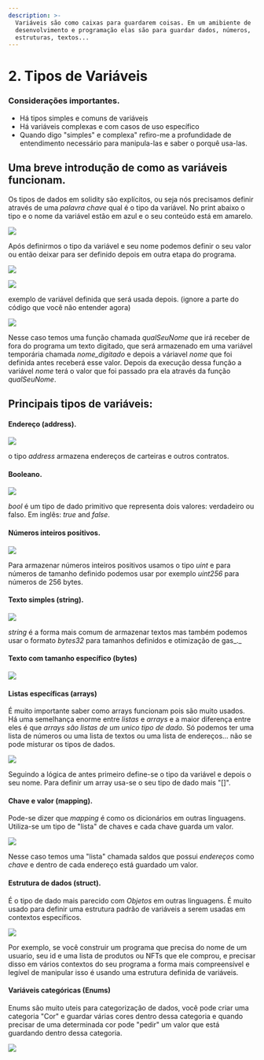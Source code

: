 ```yaml
---
description: >-
  Variáveis são como caixas para guardarem coisas. Em um amibiente de
  desenvolvimento e programação elas são para guardar dados, números,
  estruturas, textos...
---
```


# 2. Tipos de Variáveis

### Considerações importantes.

* Há tipos simples e comuns de variáveis
* Há variáveis complexas e com casos de uso específico
* Quando digo "simples" e complexa" refiro-me a profundidade de entendimento necessário para manipula-las e saber o porquê usa-las.



## Uma breve introdução de como as variáveis funcionam.

Os tipos de dados em solidity são explícitos, ou seja nós precisamos definir através de uma _palavra chave_ qual é o tipo da variável. No print abaixo o tipo e o nome da variável estão em azul e o seu conteúdo está em amarelo.

![](<../.gitbook/assets/image (56).png>)

Após definirmos o tipo da variável e seu nome podemos definir o seu valor ou então deixar para ser definido depois em outra etapa do programa.

![](<../.gitbook/assets/image (55).png>)

![](<../.gitbook/assets/image (41).png>)

exemplo de variável definida que será usada depois. (ignore a parte do código que você não entender agora)

![](<../.gitbook/assets/image (76).png>)

Nesse caso temos uma função chamada _qualSeuNome_ que irá receber de fora do programa um texto digitado, que será armazenado em uma variável temporária chamada _nome\_digitado_ e depois a váriavel _nome_ que foi definida antes receberá esse valor. Depois da execução dessa função a variável _nome_ terá o valor que foi passado pra ela através da função _qualSeuNome_.



## Principais tipos de variáveis:

#### Endereço (address).

![](<../.gitbook/assets/image (107).png>)

o tipo _address_ armazena endereços de carteiras e outros contratos.

#### Booleano.

![](<../.gitbook/assets/image (37).png>)

_bool_ é um tipo de dado primitivo que representa dois valores: verdadeiro ou falso. Em inglês: _true_ and _false_.

#### Números inteiros positivos.

![](<../.gitbook/assets/image (20).png>)

Para armazenar números inteiros positivos usamos o tipo _uint_ e para números de tamanho definido podemos usar por exemplo _uint256_ para números de 256 bytes.

#### Texto simples (string).

![](<../.gitbook/assets/image (88).png>)

_string_ é a forma mais comum de armazenar textos mas também podemos usar o formato _bytes32_ para tamanhos definidos e otimização de gas_._

#### Texto com tamanho específico (bytes)

![](<../.gitbook/assets/image (11).png>)

#### Listas específicas (arrays)

É muito importante saber como arrays funcionam pois são muito usados. Há uma semelhança enorme entre _listas_ e _arrays_ e a maior diferença entre eles é que _arrays são listas de um unico tipo de dado._ Só podemos ter uma lista de números ou uma lista de textos ou uma lista de endereços... não se pode misturar os tipos de dados.

![](<../.gitbook/assets/image (65).png>)

Seguindo a lógica de antes primeiro define-se o tipo da variável e depois o seu nome. Para definir um array usa-se o seu tipo de dado mais "\[]".

#### Chave e valor (mapping).

Pode-se dizer que _mapping_ é como os dicionários em outras linguagens. Utiliza-se um tipo de "lista" de chaves e cada chave guarda um valor.

![](<../.gitbook/assets/image (26).png>)

Nesse caso temos uma "lista" chamada saldos que possui _endereços_ como _chave_ e dentro de cada endereço está guardado um valor.

#### Estrutura de dados (struct).

É o tipo de dado mais parecido com _Objetos_ em outras linguagens. É muito usado para definir uma estrutura padrão de variáveis a serem usadas em contextos específicos.&#x20;

![](<../.gitbook/assets/image (27).png>)

Por exemplo, se você construir um programa que precisa do nome de um usuario, seu id e uma lista de produtos ou NFTs que ele comprou, e precisar disso em vários contextos do seu programa a forma mais compreensível e legível de manipular isso é usando uma estrutura definida de variáveis.

#### Variáveis categóricas (Enums)

Enums são muito uteis para categorização de dados, você pode criar uma categoria "Cor" e guardar várias cores dentro dessa categoria e quando precisar de uma determinada cor pode "pedir" um valor que está guardando dentro dessa categoria.

![](<../.gitbook/assets/image (78).png>)
